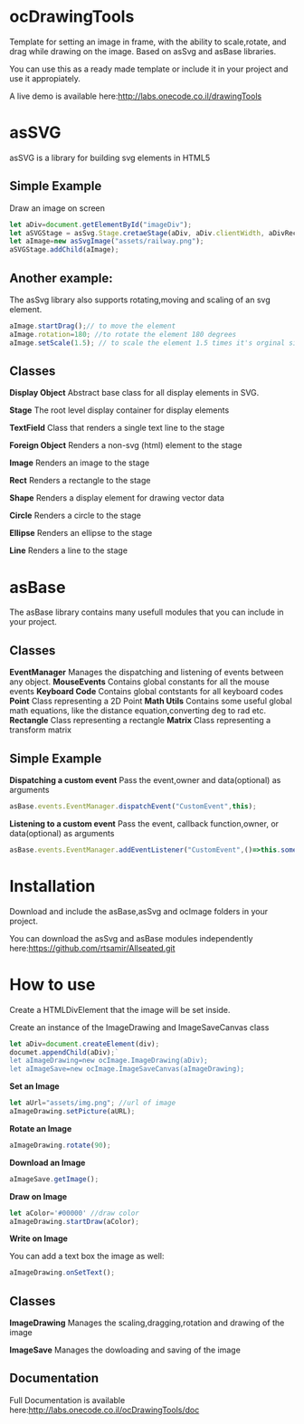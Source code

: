 # ocDrawingTools
Template for setting an image in frame, with the ability to scale,rotate, and drag while drawing on the image.
Based on asSvg and asBase libraries.

You can use this as a ready made template or include it in your project and use it appropiately.

A live demo is available here:http://labs.onecode.co.il/drawingTools
# asSVG
asSVG is a library for building svg elements in HTML5
## Simple Example 
Draw an image on screen
```typescript
let aDiv=document.getElementById("imageDiv");
let aSVGStage = asSvg.Stage.cretaeStage(aDiv, aDiv.clientWidth, aDivRect.clientHeight);
let aImage=new asSvgImage("assets/railway.png");
aSVGStage.addChild(aImage);
```
## Another example:
The asSvg library also supports rotating,moving and scaling of an svg element.
```typescript
aImage.startDrag();// to move the element
aImage.rotation=180; //to rotate the element 180 degrees
aImage.setScale(1.5); // to scale the element 1.5 times it's orginal size
```
## Classes
**Display Object** 
Abstract base class for all display elements in SVG.

**Stage**
The root level display container for display elements

**TextField**
Class that renders a single text line to the stage

**Foreign Object**
Renders a non-svg (html) element to the stage

**Image**
Renders an image to the stage

**Rect**
Renders a rectangle to the stage

**Shape**
Renders a display element for drawing vector data

**Circle**
Renders a circle to the stage

**Ellipse**
Renders an ellipse to the stage

**Line**
Renders a line to the stage

# asBase
The asBase library contains many usefull modules that you can include in your project.


## Classes
**EventManager**
Manages the dispatching and listening of events between any object.
**MouseEvents**
Contains global constants for all the mouse events
**Keyboard Code**
Contains global contstants for all keyboard codes
**Point**
Class representing a 2D Point
**Math Utils**
Contains some useful global math equations, like the distance equation,converting deg to rad etc.
**Rectangle**
Class representing a rectangle
**Matrix** 
Class representing a transform matrix

## Simple Example
**Dispatching a custom event**
Pass the event,owner and data(optional) as arguments
```typescript
asBase.events.EventManager.dispatchEvent("CustomEvent",this);
```

**Listening to a custom event**
Pass the event, callback function,owner, or data(optional) as arguments
```typescript
asBase.events.EventManager.addEventListener("CustomEvent",()=>this.someFunc(),this);
```
# Installation
Download and include the asBase,asSvg and ocImage folders in your project.

You can download the asSvg and asBase modules independently here:https://github.com/rtsamir/Allseated.git

# How to use 

Create a HTMLDivElement that the image will be set inside.

Create an instance of the ImageDrawing and ImageSaveCanvas class
```typescript
let aDiv=document.createElement(div);
documet.appendChild(aDiv);`
let aImageDrawing=new ocImage.ImageDrawing(aDiv);
let aImageSave=new ocImage.ImageSaveCanvas(aImageDrawing);
```

**Set an Image**
```typescript
let aUrl="assets/img.png"; //url of image
aImageDrawing.setPicture(aURL);
```
**Rotate an Image**
```typescript
aImageDrawing.rotate(90);
```

**Download an Image**
```typescript
aImageSave.getImage();
```

**Draw on Image**
```typescript
let aColor='#00000' //draw color
aImageDrawing.startDraw(aColor);
```

**Write on Image**

You can add a text box the image as well:
```typescript
aImageDrawing.onSetText();
```
## Classes
**ImageDrawing**
Manages the scaling,dragging,rotation and drawing of the image

**ImageSave**
Manages the dowloading and saving of the image
## Documentation

Full Documentation is available  here:http://labs.onecode.co.il/ocDrawingTools/doc
